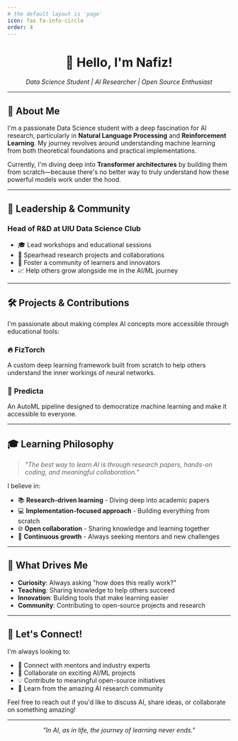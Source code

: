 ```yaml
---
# the default layout is 'page'
icon: fas fa-info-circle
order: 4
---
```


<div align="center">
  <h1>👋 Hello, I'm Nafiz!</h1>
  <p><em>Data Science Student | AI Researcher | Open Source Enthusiast</em></p>
</div>

---

## 🎯 About Me

I'm a passionate Data Science student with a deep fascination for AI research, particularly in **Natural Language Processing** and **Reinforcement Learning**. My journey revolves around understanding machine learning from both theoretical foundations and practical implementations.

Currently, I'm diving deep into **Transformer architectures** by building them from scratch—because there's no better way to truly understand how these powerful models work under the hood.

---

## 🚀 Leadership & Community

### Head of R&D at UIU Data Science Club
- 🎓 Lead workshops and educational sessions
- 🔬 Spearhead research projects and collaborations
- 🤝 Foster a community of learners and innovators
- 📈 Help others grow alongside me in the AI/ML journey

---

## 🛠️ Projects & Contributions

I'm passionate about making complex AI concepts more accessible through educational tools:

### 🔥 **FizTorch**
A custom deep learning framework built from scratch to help others understand the inner workings of neural networks.

### 🤖 **Predicta**
An AutoML pipeline designed to democratize machine learning and make it accessible to everyone.

---

## 🎓 Learning Philosophy

> *"The best way to learn AI is through research papers, hands-on coding, and meaningful collaboration."*

I believe in:
- 📚 **Research-driven learning** - Diving deep into academic papers
- 💻 **Implementation-focused approach** - Building everything from scratch
- 🌐 **Open collaboration** - Sharing knowledge and learning together
- 🔄 **Continuous growth** - Always seeking mentors and new challenges

---

## 🌟 What Drives Me

- **Curiosity**: Always asking "how does this really work?"
- **Teaching**: Sharing knowledge to help others succeed
- **Innovation**: Building tools that make learning easier
- **Community**: Contributing to open-source projects and research

---

## 🤝 Let's Connect!

I'm always looking to:
- 🧠 Connect with mentors and industry experts
- 🔗 Collaborate on exciting AI/ML projects
- 💡 Contribute to meaningful open-source initiatives
- 📖 Learn from the amazing AI research community

Feel free to reach out if you'd like to discuss AI, share ideas, or collaborate on something amazing!

---

<div align="center">
  <em>"In AI, as in life, the journey of learning never ends."</em>
</div>